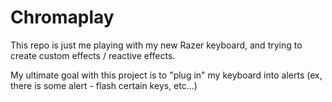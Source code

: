 # Chromaplay

This repo is just me playing with my new Razer keyboard, and trying to 
create custom effects / reactive effects.

My ultimate goal with this project is to "plug in" my keyboard into 
alerts (ex, there is some alert - flash certain keys, etc...)

